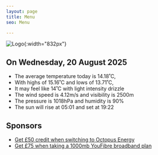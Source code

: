 ```yaml
---
layout: page
title: Menu
seo: Menu

---
```


![Logo](/images/logo.jpg){:width="832px"}

<!-- weather_marker starts -->
## On Wednesday, 20 August 2025

- The average temperature today is 14.18˚C,
- With highs of 15.16˚C and lows of 13.71˚C,
- It may feel like 14˚C with light intensity drizzle
- The wind speed is 4.12m/s and visibility is 2500m
- The pressure is 1018hPa and humidity is 90%
- The sun will rise at 05:01 and set at 19:22

<!-- weather_marker ends -->

## Sponsors

- [Get £50 credit when switching to Octopus Energy](https://bit.ly/3oD1nnS)
- [Get £75 when taking a 1000mb YouFibre broadband plan](https://aklam.io/91zWhU?)
